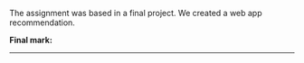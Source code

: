 The assignment was based in a final project. We created a web app recommendation.

**Final mark:**

---
